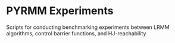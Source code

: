 # PYRMM Experiments

Scripts for conducting benchmarking experiments between LRMM algorithms, control barrier functions, and HJ-reachability
